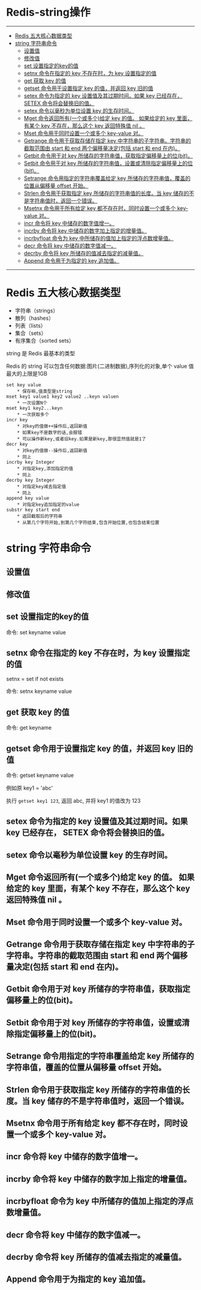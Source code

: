 <h1> Redis-string操作 </h1>

---

- [Redis 五大核心数据类型](#redis-五大核心数据类型)
- [string 字符串命令](#string-字符串命令)
	- [设置值](#设置值)
	- [修改值](#修改值)
	- [set 设置指定的key的值](#set-设置指定的key的值)
	- [setnx 命令在指定的 key 不存在时，为 key 设置指定的值](#setnx-命令在指定的-key-不存在时为-key-设置指定的值)
	- [get 获取 key 的值](#get-获取-key-的值)
	- [getset 命令用于设置指定 key 的值，并返回 key 旧的值](#getset-命令用于设置指定-key-的值并返回-key-旧的值)
	- [setex 命令为指定的 key 设置值及其过期时间。如果 key 已经存在， SETEX 命令将会替换旧的值。](#setex-命令为指定的-key-设置值及其过期时间如果-key-已经存在-setex-命令将会替换旧的值)
	- [setex 命令以毫秒为单位设置 key 的生存时间。](#setex-命令以毫秒为单位设置-key-的生存时间)
	- [Mget 命令返回所有(一个或多个)给定 key 的值。 如果给定的 key 里面，有某个 key 不存在，那么这个 key 返回特殊值 nil 。](#mget-命令返回所有一个或多个给定-key-的值-如果给定的-key-里面有某个-key-不存在那么这个-key-返回特殊值-nil-)
	- [Mset 命令用于同时设置一个或多个 key-value 对。](#mset-命令用于同时设置一个或多个-key-value-对)
	- [Getrange 命令用于获取存储在指定 key 中字符串的子字符串。字符串的截取范围由 start 和 end 两个偏移量决定(包括 start 和 end 在内)。](#getrange-命令用于获取存储在指定-key-中字符串的子字符串字符串的截取范围由-start-和-end-两个偏移量决定包括-start-和-end-在内)
	- [Getbit 命令用于对 key 所储存的字符串值，获取指定偏移量上的位(bit)。](#getbit-命令用于对-key-所储存的字符串值获取指定偏移量上的位bit)
	- [Setbit 命令用于对 key 所储存的字符串值，设置或清除指定偏移量上的位(bit)。](#setbit-命令用于对-key-所储存的字符串值设置或清除指定偏移量上的位bit)
	- [Setrange 命令用指定的字符串覆盖给定 key 所储存的字符串值，覆盖的位置从偏移量 offset 开始。](#setrange-命令用指定的字符串覆盖给定-key-所储存的字符串值覆盖的位置从偏移量-offset-开始)
	- [Strlen 命令用于获取指定 key 所储存的字符串值的长度。当 key 储存的不是字符串值时，返回一个错误。](#strlen-命令用于获取指定-key-所储存的字符串值的长度当-key-储存的不是字符串值时返回一个错误)
	- [Msetnx 命令用于所有给定 key 都不存在时，同时设置一个或多个 key-value 对。](#msetnx-命令用于所有给定-key-都不存在时同时设置一个或多个-key-value-对)
	- [incr 命令将 key 中储存的数字值增一。](#incr-命令将-key-中储存的数字值增一)
	- [incrby 命令将 key 中储存的数字加上指定的增量值。](#incrby-命令将-key-中储存的数字加上指定的增量值)
	- [incrbyfloat 命令为 key 中所储存的值加上指定的浮点数增量值。](#incrbyfloat-命令为-key-中所储存的值加上指定的浮点数增量值)
	- [decr 命令将 key 中储存的数字值减一。](#decr-命令将-key-中储存的数字值减一)
	- [decrby 命令将 key 所储存的值减去指定的减量值。](#decrby-命令将-key-所储存的值减去指定的减量值)
	- [Append 命令用于为指定的 key 追加值。](#append-命令用于为指定的-key-追加值)

---

# Redis 五大核心数据类型

- 字符串（strings）
- 散列（hashes）
- 列表（lists）
- 集合（sets）
- 有序集合（sorted sets）

string 是 Redis 最基本的类型

Redis 的 string 可以包含任何数据:图片(二进制数据),序列化的对象,单个 value 值最大的上限是1GB

	set key value
		* 保存嘛,值类型是string
	mset key1 value1 key2 value2 ..keyn valuen 
		* 一次设置N个
	mset key1 key2...keyn
		* 一次获取多个
	incr key
		* 对key的值做++操作后,返回新值
		* 如果key不是数字的话,会报错
		* 可以操作新key,或者旧key.如果是新key,那很显然值就是1了
	decr key
		* 对key的值做--操作后,返回新值
		* 同上
	incrby key Integer
		* 对指定key,添加指定的值
		* 同上
	decrby key Integer
		* 对指定key减去指定值
		* 同上
	append key value
		* 对指定key追加指定的value
	substr key start end
		* 返回截取后的字符串
		* 从第几个字符开始,到第几个字符结束,包含开始位置,也包含结束位置

# string 字符串命令

## 设置值

## 修改值



## set 设置指定的key的值
    
命令: set keyname value

## setnx 命令在指定的 key 不存在时，为 key 设置指定的值

setnx = set if not exists

命令: setnx keyname value

## get 获取 key 的值

命令: get keyname

## getset 命令用于设置指定 key 的值，并返回 key 旧的值

命令: getset keyname value

例如原 key1 = 'abc'

执行 `getset key1 123`, 返回 abc, 并将 key1 的值改为 123

## setex 命令为指定的 key 设置值及其过期时间。如果 key 已经存在， SETEX 命令将会替换旧的值。

## setex 命令以毫秒为单位设置 key 的生存时间。


## Mget 命令返回所有(一个或多个)给定 key 的值。 如果给定的 key 里面，有某个 key 不存在，那么这个 key 返回特殊值 nil 。

## Mset 命令用于同时设置一个或多个 key-value 对。


## Getrange 命令用于获取存储在指定 key 中字符串的子字符串。字符串的截取范围由 start 和 end 两个偏移量决定(包括 start 和 end 在内)。


## Getbit 命令用于对 key 所储存的字符串值，获取指定偏移量上的位(bit)。



## Setbit 命令用于对 key 所储存的字符串值，设置或清除指定偏移量上的位(bit)。



## Setrange 命令用指定的字符串覆盖给定 key 所储存的字符串值，覆盖的位置从偏移量 offset 开始。

## Strlen 命令用于获取指定 key 所储存的字符串值的长度。当 key 储存的不是字符串值时，返回一个错误。


## Msetnx 命令用于所有给定 key 都不存在时，同时设置一个或多个 key-value 对。


## incr 命令将 key 中储存的数字值增一。

## incrby 命令将 key 中储存的数字加上指定的增量值。

## incrbyfloat 命令为 key 中所储存的值加上指定的浮点数增量值。

## decr 命令将 key 中储存的数字值减一。

## decrby 命令将 key 所储存的值减去指定的减量值。

## Append 命令用于为指定的 key 追加值。
